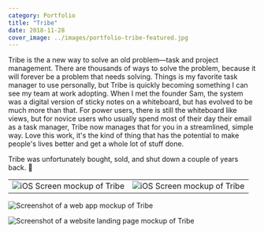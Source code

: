 ```yaml
---
category: Portfolio
title: "Tribe"
date: 2018-11-28
cover_image: ../images/portfolio-tribe-featured.jpg
---
```


Tribe is the a new way to solve an old problem—task and project management. There are thousands of ways to solve the problem, because it will forever be a problem that needs solving. Things is my favorite task manager to use personally, but Tribe is quickly becoming something I can see my team at work adopting. When I met the founder Sam, the system was a digital version of sticky notes on a whiteboard, but has evolved to be much more than that. For power users, there is still the whiteboard like views, but for novice users who usually spend most of their day their email as a task manager, Tribe now manages that for you in a streamlined, simple way. Love this work, it's the kind of thing that has the potential to make people's lives better and get a whole lot of stuff done.

Tribe was unfortunately bought, sold, and shut down a couple of years back. 🙁

|  |  |
| ----------- | ----------- |
| ![iOS Screen mockup of Tribe](../images/portfolio-tribe-ios4.png) | ![iOS Screen mockup of Tribe](../images/portfolio-tribe-ios2.png) |

![Screenshot of a web app mockup of Tribe](../images/portfolio-tribe-web3.png)

![Screenshot of a website landing page mockup of Tribe](../images/portfolio-tribe-web2.jpg)




